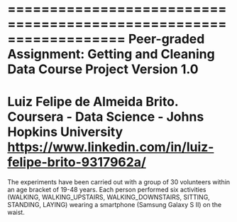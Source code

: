==================================================================
Peer-graded Assignment: Getting and Cleaning Data Course Project
Version 1.0
==================================================================
Luiz Felipe de Almeida Brito.
Coursera - Data Science - Johns Hopkins University
https://www.linkedin.com/in/luiz-felipe-brito-9317962a/
==================================================================

The experiments have been carried out with a group of 30 volunteers within an age bracket of 19-48 years. 
Each person performed six activities (WALKING, WALKING_UPSTAIRS, WALKING_DOWNSTAIRS, SITTING, STANDING, LAYING) wearing a smartphone (Samsung Galaxy S II) on the waist.

